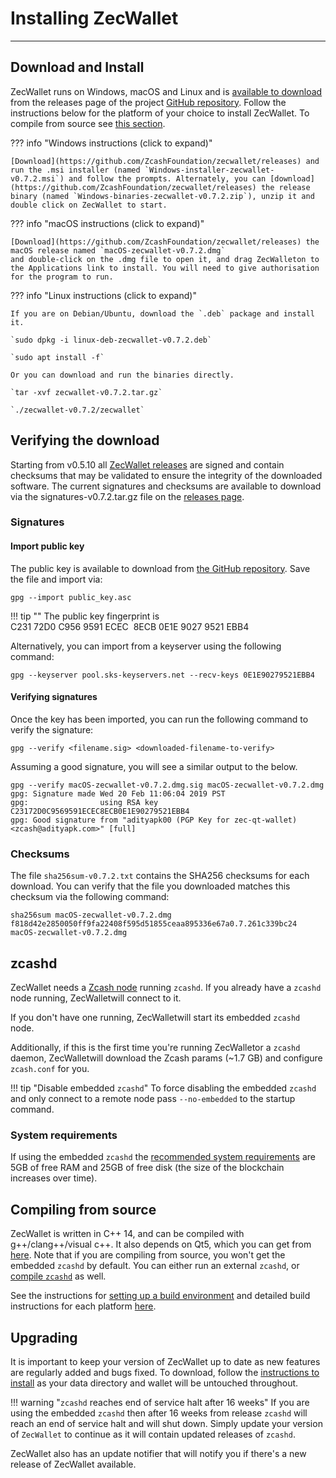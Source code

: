 # Installing ZecWallet
---

## Download and Install

ZecWallet runs on Windows, macOS and Linux and is [available to download](https://github.com/ZcashFoundation/zecwallet/releases) from the releases page of the project [GitHub repository](https://github.com/ZcashFoundation/zecwallet/). Follow the instructions below for the platform of your choice to install ZecWallet. To compile from source see [this section](compile-from-source).

??? info "Windows instructions (click to expand)"

    [Download](https://github.com/ZcashFoundation/zecwallet/releases) and run the .msi installer (named `Windows-installer-zecwallet-v0.7.2.msi`) and follow the prompts. Alternately, you can [download](https://github.com/ZcashFoundation/zecwallet/releases) the release binary (named `Windows-binaries-zecwallet-v0.7.2.zip`), unzip it and double click on ZecWallet to start.

??? info "macOS instructions (click to expand)"

    [Download](https://github.com/ZcashFoundation/zecwallet/releases) the macOS release named `macOS-zecwallet-v0.7.2.dmg`
    and double-click on the .dmg file to open it, and drag ZecWalleton to the Applications link to install. You will need to give authorisation for the program to run.

??? info "Linux instructions (click to expand)"

    If you are on Debian/Ubuntu, download the `.deb` package and install it.
    
    `sudo dpkg -i linux-deb-zecwallet-v0.7.2.deb`
    
    `sudo apt install -f`

    Or you can download and run the binaries directly.
    
    `tar -xvf zecwallet-v0.7.2.tar.gz`
    
    `./zecwallet-v0.7.2/zecwallet` 

## Verifying the download

Starting from v0.5.10 all [ZecWallet releases](https://github.com/ZcashFoundation/zecwallet/releases) are signed and contain checksums that may be validated to ensure the integrity of the downloaded software. The current signatures and checksums are available to download via the signatures-v0.7.2.tar.gz file on the [releases page](https://github.com/ZcashFoundation/zecwallet/releases).

### Signatures

#### Import public key

The public key is available to download from [the GitHub repository](https://raw.githubusercontent.com/ZcashFoundation/zecwallet/master/public_key.asc). Save the file and import via: 

`gpg --import public_key.asc`

!!! tip ""
	The public key fingerprint is C231 72D0 C956 9591 ECEC  8ECB 0E1E 9027 9521 EBB4

Alternatively, you can import from a keyserver using the following command:

`gpg --keyserver pool.sks-keyservers.net --recv-keys 0E1E90279521EBB4`

#### Verifying signatures

Once the key has been imported, you can run the following command to verify the signature:

`gpg --verify <filename.sig> <downloaded-filename-to-verify>`

Assuming a good signature, you will see a similar output to the below.

```
gpg --verify macOS-zecwallet-v0.7.2.dmg.sig macOS-zecwallet-v0.7.2.dmg
gpg: Signature made Wed 20 Feb 11:06:04 2019 PST
gpg:                using RSA key C23172D0C9569591ECEC8ECB0E1E90279521EBB4
gpg: Good signature from "adityapk00 (PGP Key for zec-qt-wallet) <zcash@adityapk.com>" [full]
```

### Checksums

The file `sha256sum-v0.7.2.txt` contains the SHA256 checksums for each download. You can verify that the file you downloaded matches this checksum via the following command:

```
sha256sum macOS-zecwallet-v0.7.2.dmg
f818d42e2850050ff9fa22408f595d51855ceaa895336e67a0.7.261c339bc24  macOS-zecwallet-v0.7.2.dmg
```

## zcashd

ZecWallet needs a [Zcash node](https://zcash.readthedocs.io/en/latest/rtd_pages/user_guide.html#installation) running `zcashd`. If you already have a `zcashd` node running, ZecWalletwill connect to it. 

If you don't have one running, ZecWalletwill start its embedded `zcashd` node. 

Additionally, if this is the first time you're running ZecWalletor a `zcashd` daemon, ZecWalletwill download the Zcash params (~1.7 GB) and configure `zcash.conf` for you. 

!!! tip "Disable embedded `zcashd`"
    To force disabling the embedded `zcashd` and only connect to a remote node pass `--no-embedded` to the startup command.

### System requirements

If using the embedded `zcashd` the [recommended system requirements](https://zcash.readthedocs.io/en/latest/rtd_pages/user_guide.html#getting-started) are 5GB of free RAM and 25GB of free disk (the size of the blockchain increases over time).

## Compiling from source
ZecWallet is written in C++ 14, and can be compiled with g++/clang++/visual c++. It also depends on Qt5, which you can get from [here](https://www.qt.io/download). Note that if you are compiling from source, you won't get the embedded `zcashd` by default. You can either run an external `zcashd`, or [compile `zcashd`](/setting-up-build-env/#compiling-zcashd-for-embedded-zcashd) as well. 

See the instructions for [setting up a build environment](/setting-up-build-env) and detailed build instructions for each platform [here](/compile-from-source).

## Upgrading

It is important to keep your version of ZecWallet up to date as new features are regularly added and bugs fixed. To download, follow the [instructions to install](/installation/#download-and-install) as your data directory and wallet will be untouched throughout. 

!!! warning "`zcashd` reaches end of service halt after 16 weeks"
    If you are using the embedded `zcashd` then after 16 weeks from release `zcashd` will reach an end of service halt and will shut down. Simply update your version of `ZecWallet` to continue as it will contain updated releases of `zcashd`.

ZecWallet also has an update notifier that will notify you if there's a new release of ZecWallet available.
